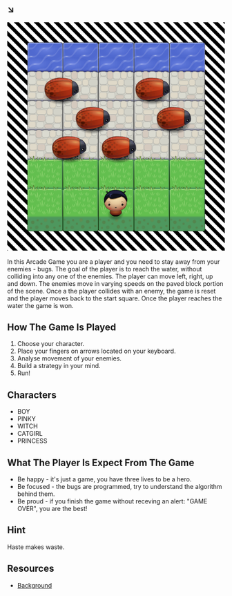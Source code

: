 ## ↘︎

![SCREENSHOT](img/screenshot.png)

In this Arcade Game you are a player and you need to stay away from your enemies - bugs. The goal of the player is to reach the water, without colliding into any one of the enemies. The player can move left, right, up and down. The enemies move in varying speeds on the paved block portion of the scene. Once a the player collides with an enemy, the game is reset and the player moves back to the start square. Once the player reaches the water the game is won.

## How The Game Is Played

1. Choose your character.
2. Place your fingers on arrows located on your keyboard. 
3. Analyse movement of your enemies.
4. Build a strategy in your mind.
5. Run!

## Characters

- BOY
- PINKY
- WITCH
- CATGIRL
- PRINCESS

## What The Player Is Expect From The Game

- Be happy - it's just a game, you have three lives to be a hero.
- Be focused - the bugs are programmed, try to understand the algorithm behind them.
- Be proud - if you finish the game without receving an alert: "GAME OVER", you are the best!

## Hint

Haste makes waste.

## Resources

* [Background](https://css-tricks.com/stripes-css/)